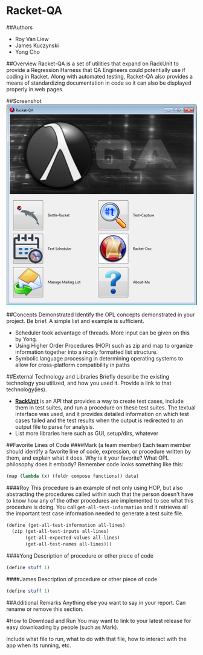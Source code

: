 # Racket-QA

##Authors

* Roy Van Liew
* James Kuczynski
* Yong Cho

##Overview
Racket-QA is a set of utilities that expand on RackUnit to provide a Regression Harness that QA Engineers could potentially use if coding in Racket. Along with automated testing, Racket-QA also provides a means of standardizing documentation in code so it can also be displayed properly in web pages.

##Screenshot
![master-gui-page.png](https://raw.githubusercontent.com/oplS15projects/Racket-QA/master/demo/master-gui-page.png)

##Concepts Demonstrated
Identify the OPL concepts demonstrated in your project. Be brief. A simple list and example is sufficient. 
* Scheduler took advantage of threads. More input can be given on this by Yong.
* Using Higher Order Procedures (HOP) such as zip and map to organize information together into a nicely formatted list structure.
* Symbolic language processing in determining operating systems to allow for cross-platform compatibility in paths

##External Technology and Libraries
Briefly describe the existing technology you utilized, and how you used it. Provide a link to that technology(ies).
* [**RackUnit**][RackUnit] is an API that provides a way to create test cases, include them in test suites, and run a procedure on these test suites. The textual interface was used, and it provides detailed information on which test cases failed and the test results when the output is redirected to an output file to parse for analysis.
* List more libraries here such as GUI, setup/dirs, whatever

##Favorite Lines of Code
####Mark (a team member)
Each team member should identify a favorite line of code, expression, or procedure written by them, and explain what it does. Why is it your favorite? What OPL philosophy does it embody?
Remember code looks something like this:
```scheme
(map (lambda (x) (foldr compose functions)) data)
```
####Roy
This procedure is an example of not only using HOP, but also abstracting the procedures called within such that the person doesn't have to know how any of the other procedures are implemented to see what this procedure is doing. You call `get-all-test-information` and it retrieves all the important test case information needed to generate a test suite file.
```scheme
(define (get-all-test-information all-lines)
  (zip (get-all-test-inputs all-lines)
       (get-all-expected-values all-lines)
       (get-all-test-names all-lines)))
```
####Yong
Description of procedure or other piece of code
```scheme
(define stuff 1)
```
####James
Description of procedure or other piece of code
```scheme
(define stuff 1)
```

##Additional Remarks
Anything else you want to say in your report. Can rename or remove this section.

#How to Download and Run
You may want to link to your latest release for easy downloading by people (such as Mark).

Include what file to run, what to do with that file, how to interact with the app when its running, etc. 

<!-- Links -->
[RackUnit]: http://docs.racket-lang.org/rackunit/index.html
